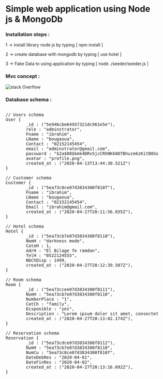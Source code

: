 # Simple web application using Node js & MongoDb

<h3>Installation steps : </h3>

1 -> install library node js by typing [ npm install ]

2 -> create database with mongodb by typing [ use hotel ]

3 -> Fake Data to using application by typing [ node ./seeder/seeder.js ]

<h3>Mvc concept : </h3>

![stack Overflow](https://2.bp.blogspot.com/-I6bIQMAj-Nc/WWaQAbXnfJI/AAAAAAAABZg/aVDBAFcksSogYYNgWqd1GIkOZgtQuCQ7ACLcBGAs/s320/icon-aspnetmvc.png)

<h3>Database schema : </h3>

<pre> 
// Users schema
User {
        _id : ("5e946cbe64937321dc961e5e"),
        role : "adminstrator",
        Fname : "ibrahim",
        LName : "bougaoua",
        Contact : "02152145454",
        email : "adminstrator@gmail.com",
        password : "$2a$08$kmk4DRv5jcCRhNKk0OTBhuze6zKitBOSoSoFKQ/qVKinoVbXzVXkm",
        avatar : "profile.png",
        created_at : ("2020-04-13T13:44:30.521Z")
}

// Customer schema
Customer {
        _id : ("5ea73c8ce07d3834300f810f"),
        Fname : "ibrahim",
        LName : "bougaoua",
        Contact : "02152145454",
        Email : "ibrahim@gmail.com",
        created_at : ("2020-04-27T20:11:56.035Z"),
}

// Hotel schema
Hotel {
        _id : ("5ea73cb7e07d3834300f8110"),
        NomH : "darkness mode",
        CateH : 1,
        AdrH : "El Bilage fe ramdan",
        TelH : "0522124555",
        NbChDisp : 1499,
        created_at : ("2020-04-27T20:12:39.507Z"),
}

// Room schema
Room {
        _id : ("5ea73ccee07d3834300f8111"),
        NumH : "5ea73cb7e07d3834300f8110",
        NumberPlace : "1",
        CatCh : "family",
        Disponible : "yes",
        Description : "Lorem ipsum dolor sit amet, consectetur adipisicing elit.",
        created_at : ("2020-04-27T20:13:02.174Z"),
}

// Reservation schema
Reservation {
        _id : ("5ea73cdce07d3834300f8112"),
        NumH : "5ea73cb7e07d3834300f8110",
        NumCu : "5ea73c8ce07d3834300f810f",
        DateDebRes : "2020-04-01",
        DateFinRes : "2020-04-02",
        created_at : ("2020-04-27T20:13:16.692Z"),
}

</pre> 
